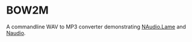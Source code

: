 # BOW2M
A commandline WAV to MP3 converter demonstrating [NAudio.Lame](https://www.nuget.org/packages/NAudio.Lame/1.1.0-pre1) and [Naudio](https://www.nuget.org/packages/NAudio/).
